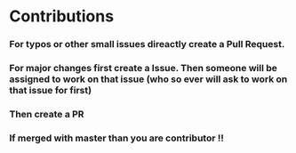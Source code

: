 # Contributions
### For typos or other small issues direactly create a Pull Request.
### For major changes first create a Issue. Then someone will be assigned to work on that issue (who so ever will ask to work on that issue for first)
### Then create a PR
### If merged with master than you are contributor !!
